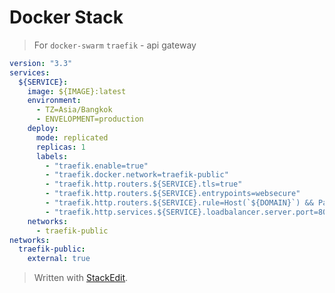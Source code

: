 # Docker Stack
> For `docker-swarm`
> `traefik` - api gateway

```yaml
version: "3.3"
services:
  ${SERVICE}:
    image: ${IMAGE}:latest
    environment:
      - TZ=Asia/Bangkok
      - ENVELOPMENT=production
    deploy:
      mode: replicated
      replicas: 1      
      labels:
        - "traefik.enable=true"
        - "traefik.docker.network=traefik-public"
        - "traefik.http.routers.${SERVICE}.tls=true"
        - "traefik.http.routers.${SERVICE}.entrypoints=websecure"
        - "traefik.http.routers.${SERVICE}.rule=Host(`${DOMAIN}`) && PathPrefix(`${PREFIX}`)"
        - "traefik.http.services.${SERVICE}.loadbalancer.server.port=80"
    networks:
      - traefik-public
networks:
  traefik-public:
    external: true
```


> Written with [StackEdit](https://stackedit.io/).
<!--stackedit_data:
eyJoaXN0b3J5IjpbLTgzMjA2MzEwNSwtMzExMzU0MjMxXX0=
-->